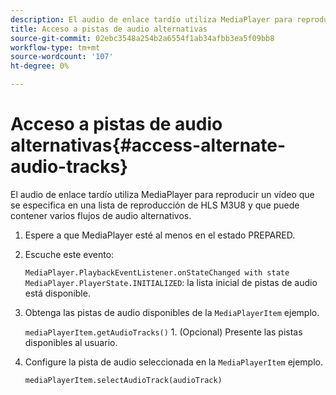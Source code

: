 ```yaml
---
description: El audio de enlace tardío utiliza MediaPlayer para reproducir un vídeo que se especifica en una lista de reproducción de HLS M3U8 y que puede contener varios flujos de audio alternativos.
title: Acceso a pistas de audio alternativas
source-git-commit: 02ebc3548a254b2a6554f1ab34afbb3ea5f09bb8
workflow-type: tm+mt
source-wordcount: '107'
ht-degree: 0%

---
```


# Acceso a pistas de audio alternativas{#access-alternate-audio-tracks}

El audio de enlace tardío utiliza MediaPlayer para reproducir un vídeo que se especifica en una lista de reproducción de HLS M3U8 y que puede contener varios flujos de audio alternativos.

1. Espere a que MediaPlayer esté al menos en el estado PREPARED.
1. Escuche este evento:

   `MediaPlayer.PlaybackEventListener.onStateChanged with state MediaPlayer.PlayerState.INITIALIZED`: la lista inicial de pistas de audio está disponible.

1. Obtenga las pistas de audio disponibles de la `MediaPlayerItem` ejemplo.

   `mediaPlayerItem.getAudioTracks()` 1. (Opcional) Presente las pistas disponibles al usuario.
1. Configure la pista de audio seleccionada en la `MediaPlayerItem` ejemplo.

   `mediaPlayerItem.selectAudioTrack(audioTrack)`
